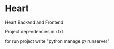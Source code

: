 # Heart
Heart Backend and Frontend

Project dependencies in r.txt

for run project write "python manage.py runserver"
